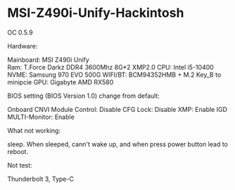 # MSI-Z490i-Unify-Hackintosh
OC 0.5.9

Hardware:

Mainboard: MSI Z490i Unify  
 Ram: T.Force Darkz DDR4 3600Mhz 8G*2 XMP2.0 
CPU: Intel i5-10400
NVME: Samsung 970 EVO 500G
WIFI/BT: BCM94352HMB + M.2 Key_B to minipcie
GPU: Gigabyte AMD RX580


BIOS setting (BIOS Version 1.0) change from default:

Onboard CNVI Module Control: Disable
CFG Lock: Disable
XMP: Enable
IGD MULTI-Monitor: Enable


What not working:

sleep. When sleeped, cann't wake up, and when press power button lead to reboot.

Not test:

Thunderbolt 3, Type-C

